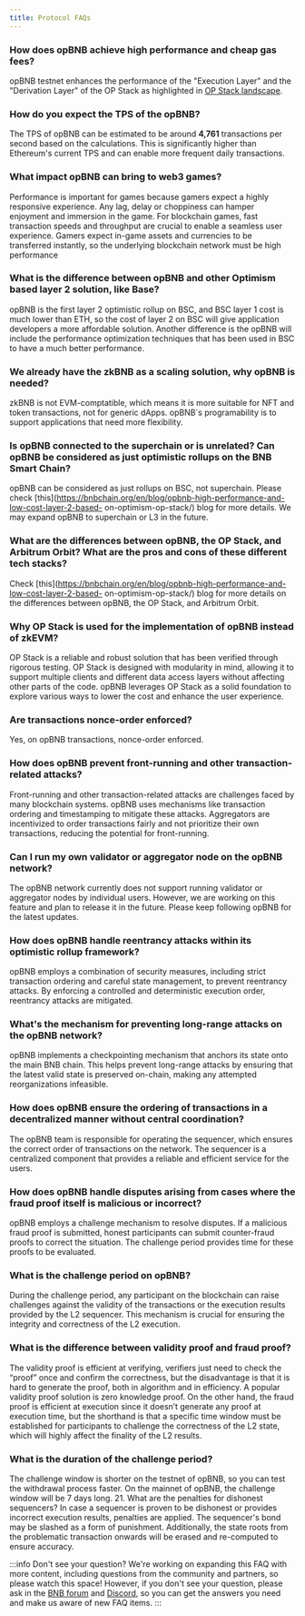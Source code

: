 ```yaml
---
title: Protocol FAQs
---
```


### How does opBNB achieve high performance and cheap gas fees?

opBNB testnet enhances the performance of the "Execution Layer" and the "Derivation Layer" of the OP Stack as highlighted in [OP Stack landscape](https://stack.optimism.io/docs/understand/landscape/?ref=binance.ghost.io#existing-landscape).

### How do you expect the TPS of the opBNB?

The TPS of opBNB can be estimated to be around **4,761** transactions per second based on the calculations. This is significantly higher than Ethereum's current TPS and can enable more frequent daily transactions.

### What impact opBNB can bring to web3 games? 

Performance is important for games because gamers expect a highly responsive experience. Any lag, delay or choppiness can hamper enjoyment and immersion in the game. For blockchain games, fast transaction speeds and throughput are crucial to enable a seamless user experience. Gamers expect in-game assets and currencies to be transferred instantly, so the underlying blockchain network must be high performance

### What is the difference between opBNB and other Optimism based layer 2 solution, like Base?
opBNB is the first layer 2 optimistic rollup on BSC, and BSC layer 1 cost is much lower than ETH, so the cost of layer 2 on BSC will give application developers a more affordable solution. Another difference is the opBNB will include the performance optimization techniques that has been used in BSC to have a much better performance.

### We already have the zkBNB as a scaling solution, why opBNB is needed? 
zkBNB is not EVM-comptatible, which means it is more suitable for NFT and token transactions, not for generic dApps. opBNB`s programability is to support applications that need more flexibility.

### Is opBNB connected to the superchain or is unrelated? Can opBNB be considered as just optimistic rollups on the BNB Smart Chain?

opBNB can be considered as just rollups on BSC, not superchain. Please check
[this](https://bnbchain.org/en/blog/opbnb-high-performance-and-low-cost-layer-2-based-
on-optimism-op-stack/) blog for more details. We may expand opBNB to superchain or
L3 in the future.

### What are the differences between opBNB, the OP Stack, and Arbitrum Orbit? What are the pros and cons of these different tech stacks?

Check [this](https://bnbchain.org/en/blog/opbnb-high-performance-and-low-cost-layer-2-based-
on-optimism-op-stack/) blog for more details on the differences between opBNB, the OP
Stack, and Arbitrum Orbit.

### Why OP Stack is used for the implementation of opBNB instead of zkEVM?

OP Stack is a reliable and robust solution that has been verified through rigorous testing.
OP Stack is designed with modularity in mind, allowing it to support multiple clients and
different data access layers without affecting other parts of the code. opBNB leverages
OP Stack as a solid foundation to explore various ways to lower the cost and enhance
the user experience.

### Are transactions nonce-order enforced?

Yes, on opBNB transactions, nonce-order enforced.

### How does opBNB prevent front-running and other transaction-related attacks?

Front-running and other transaction-related attacks are challenges faced by many
blockchain systems. opBNB uses mechanisms like transaction ordering and
timestamping to mitigate these attacks. Aggregators are incentivized to order
transactions fairly and not prioritize their own transactions, reducing the potential for
front-running.

### Can I run my own validator or aggregator node on the opBNB network?

The opBNB network currently does not support running validator or aggregator nodes by
individual users. However, we are working on this feature and plan to release it in the future.
Please keep following opBNB for the latest updates.

### How does opBNB handle reentrancy attacks within its optimistic rollup framework?

opBNB employs a combination of security measures, including strict transaction ordering
and careful state management, to prevent reentrancy attacks. By enforcing a controlled
and deterministic execution order, reentrancy attacks are mitigated.

### What's the mechanism for preventing long-range attacks on the opBNB network?

opBNB implements a checkpointing mechanism that anchors its state onto the main
BNB chain. This helps prevent long-range attacks by ensuring that the latest valid state
is preserved on-chain, making any attempted reorganizations infeasible.

### How does opBNB ensure the ordering of transactions in a decentralized manner without central coordination?

The opBNB team is responsible for operating the sequencer, which ensures the correct
order of transactions on the network. The sequencer is a centralized component that
provides a reliable and efficient service for the users.

### How does opBNB handle disputes arising from cases where the fraud proof itself is malicious or incorrect?

opBNB employs a challenge mechanism to resolve disputes. If a malicious fraud proof is
submitted, honest participants can submit counter-fraud proofs to correct the situation.
The challenge period provides time for these proofs to be evaluated.

### What is the challenge period on opBNB?

During the challenge period, any participant on the blockchain can raise challenges against the validity of the transactions or the execution results provided by the L2 sequencer. This mechanism is crucial for ensuring the integrity and correctness of the L2 execution.

### What is the difference between validity proof and fraud proof?

The validity proof is efficient at verifying, verifiers just need to check the “proof” once and
confirm the correctness, but the disadvantage is that it is hard to generate the proof,
both in algorithm and in efficiency. A popular validity proof solution is zero knowledge
proof. On the other hand, the fraud proof is efficient at execution since it doesn’t
generate any proof at execution time, but the shorthand is that a specific time window
must be established for participants to challenge the correctness of the L2 state, which
will highly affect the finality of the L2 results.

### What is the duration of the challenge period?

The challenge window is shorter on the testnet of opBNB, so you can test the withdrawal
process faster. On the mainnet of opBNB, the challenge window will be 7 days long.
21. What are the penalties for dishonest sequencers?
In case a sequencer is proven to be dishonest or provides incorrect execution results,
penalties are applied. The sequencer's bond may be slashed as a form of punishment.
Additionally, the state roots from the problematic transaction onwards will be erased and
re-computed to ensure accuracy.

:::info Don't see your question?
We're working on expanding this FAQ with more content, including questions from the community and partners, so please watch this space! However, if you don't see your question, please ask in the [BNB forum](https://forum.bnbchain.org/) and [Discord](https://discord.com/invite/bnbchain
), so you can get the answers you need and make us aware of new FAQ items.
:::